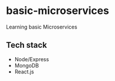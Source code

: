 # basic-microservices

Learning basic Microservices

## Tech stack

- Node/Express
- MongoDB
- React.js

